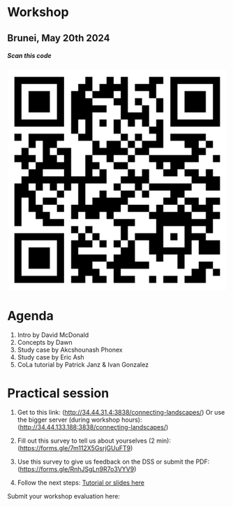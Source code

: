 # Workshop
## Brunei, May 20th 2024

##### *Scan this code*
![QRcode](https://github.com/connectingLandscapes/cola/blob/main/workshops/qr_brunei-workshop-1024.png)


# Agenda

1. Intro by David McDonald
2. Concepts by Dawn
3. Study case by Akcshounash Phonex
4. Study case by Eric Ash
5. CoLa tutorial by Patrick Janz & Ivan Gonzalez

# Practical session

 1. Get to this link: (http://34.44.31.4:3838/connecting-landscapes/)
    Or use the bigger server (during workshop hours): (http://34.44.133.188:3838/connecting-landscapes/)

2. Fill out this survey to tell us about yourselves (2 min): (https://forms.gle/7m112X5GsrjGUuFT9)

3. Use this survey to give us feedback on the DSS or submit the PDF: (https://forms.gle/RnhJSgLn9R7o3VYV9)

4. Follow the next steps: [Tutorial or slides here](https://docs.google.com/presentation/d/18iNtXGxe_NAlaNdxGC9xb_OBJrwRIzXI/edit?usp=sharing&ouid=103068293807996405041&rtpof=true&sd=true)

Submit your workshop evaluation here: [](https://forms.gle/5i9tgQL1H5AeBMcT7)
